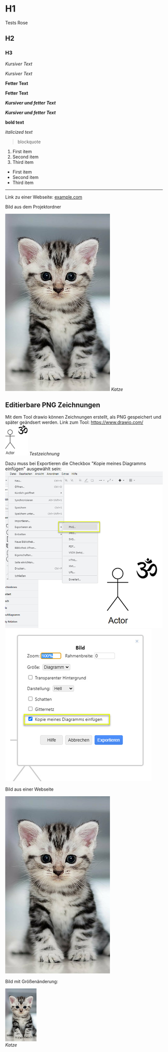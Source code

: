 # H1

Tests
Rose
## H2
### H3




*Kursiver Text*

_Kursiver Text_

**Fetter Text**

__Fetter Text__

***Kursiver und fetter Text***

___Kursiver und fetter Text___

**bold text**

*italicized text*

> blockquote

1. First item
2. Second item
3. Third item


- First item
- Second item
- Third item


---

Link zu einer Webseite: [example.com](https://www.example.com)


Bild aus dem Projektordner

![Katzenbild](/bilder/cat.png "Cat")
*Katze*



## Editierbare PNG Zeichnungen
Mit dem Tool drawio können Zeichnungen erstellt, als PNG gespeichert und später geändsert werden. Link zum Tool: https://www.drawio.com/
![Katzenbild](/bilder/testzeichnung.png "Cat")
*Testzeichnung*

Dazu muss bei Exportieren die Checkbox "Kopie meines Diagramms einfügen" ausgewählt sein:
![Katzenbild](/bilder/drawio_png_export_1.jpg )
![Katzenbild](/bilder/drawio_png_export_2.jpg )




Bild aus einer Webseite

![Katzenbild](https://github.com/pehol/vedanta/blob/main/bilder/cat.png "Cat")



Bild mit Größenänderung:


<p> 
    <img src="/bilder/cat.png" width="100" title="Cat"><br>
    <em>Katze</em>
</p>


